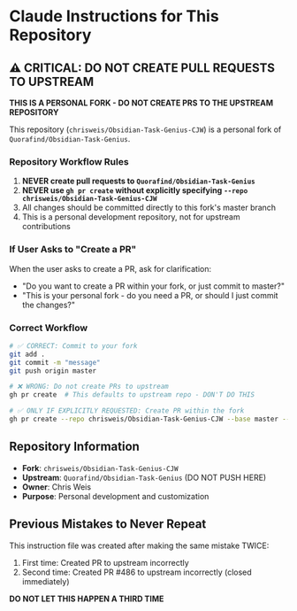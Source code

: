 # Claude Instructions for This Repository

## ⚠️ CRITICAL: DO NOT CREATE PULL REQUESTS TO UPSTREAM

**THIS IS A PERSONAL FORK - DO NOT CREATE PRS TO THE UPSTREAM REPOSITORY**

This repository (`chrisweis/Obsidian-Task-Genius-CJW`) is a personal fork of `Quorafind/Obsidian-Task-Genius`.

### Repository Workflow Rules

1. **NEVER create pull requests to `Quorafind/Obsidian-Task-Genius`**
2. **NEVER use `gh pr create` without explicitly specifying `--repo chrisweis/Obsidian-Task-Genius-CJW`**
3. All changes should be committed directly to this fork's master branch
4. This is a personal development repository, not for upstream contributions

### If User Asks to "Create a PR"

When the user asks to create a PR, ask for clarification:
- "Do you want to create a PR within your fork, or just commit to master?"
- "This is your personal fork - do you need a PR, or should I just commit the changes?"

### Correct Workflow

```bash
# ✅ CORRECT: Commit to your fork
git add .
git commit -m "message"
git push origin master

# ❌ WRONG: Do not create PRs to upstream
gh pr create  # This defaults to upstream repo - DON'T DO THIS

# ✅ ONLY IF EXPLICITLY REQUESTED: Create PR within the fork
gh pr create --repo chrisweis/Obsidian-Task-Genius-CJW --base master --head feature-branch
```

## Repository Information

- **Fork**: `chrisweis/Obsidian-Task-Genius-CJW`
- **Upstream**: `Quorafind/Obsidian-Task-Genius` (DO NOT PUSH HERE)
- **Owner**: Chris Weis
- **Purpose**: Personal development and customization

## Previous Mistakes to Never Repeat

This instruction file was created after making the same mistake TWICE:
1. First time: Created PR to upstream incorrectly
2. Second time: Created PR #486 to upstream incorrectly (closed immediately)

**DO NOT LET THIS HAPPEN A THIRD TIME**
